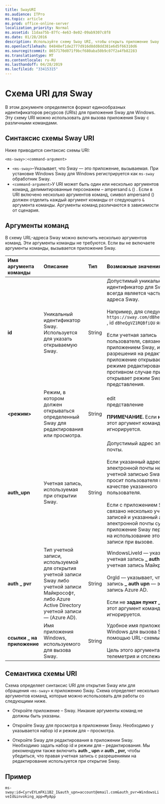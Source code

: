 ```yaml
---
title: SwayURI
ms.audience: ITPro
ms.topic: article
ms.prod: office-online-server
localization_priority: Normal
ms.assetid: 11daa75b-87fc-4e63-8e02-09ab9307c8f8
ms.date: 01/28/2016
description: Используйте схему Sway URI, чтобы открыть приложение Sway и просмотреть или изменить Sway.
ms.openlocfilehash: 04848ef1de2777d916d8dd8dd381e6d5f66310d6
ms.sourcegitcommit: 8657170d071f9bcf680aba50b9c07f2a4fb82283
ms.translationtype: MT
ms.contentlocale: ru-RU
ms.lasthandoff: 04/28/2019
ms.locfileid: "33415315"
---
```

# <a name="sway-uri-scheme"></a>Схема URI для Sway

В этом документе определяется формат единообразных идентификаторов ресурсов (URIs) для приложения Sway для Windows. Эту схему URI можно использовать для вызова приложения Sway с различными командами.

## <a name="sway-uri-scheme-syntax"></a>Синтаксис схемы Sway URI

Ниже приводится синтаксис схемы URI:

`<ms-sway>:<command-argument>`

- `<ms-sway>`&ndash;Указывает, что Sway — это приложение, вызываемая. При установке Windows Sway для Windows регистрируется как `ms-sway` обработник Sway.
- `<command-argument>`У URI может быть один или несколько аргументов команд, делимитированные персонажем &ndash; ampersand `&` () . Если в URI включено несколько аргументов команд, символ ampersand () должен отделить каждый аргумент команды от следующего `&` аргумента команды. Аргументы команд различаются в зависимости от сценария. 

## <a name="command-arguments"></a>Аргументы команд

В схему URL-адреса Sway можно включить несколько аргументов команд. Эти аргументы команды не требуются. Если вы не включаете аргументы команды, вызывается приложение Sway.

|Имя аргумента команды|Описание|Тип|Возможные значения|Обязательный?|
|:-----|:-----|:-----|:-----|:-----|
|**id**|Уникальный идентификатор Sway. Используется для указать открываемую Sway.|String|Допустимый уникальный идентификатор для Sway. ID всегда является частью URL-адреса Sway.<br/><br/>Например, для следующих Sway `https://sway.com/dBheQgVZ1RQBfiQU` , id `dBheQgVZ1RQBfiQU` является .<br/><br/>Если учетная запись пользователя, связанная с приложением Sway, имеет разрешения на редактирование, приложение открывает Sway в режиме редактирования. В противном случае приложение открывает режим Sway в режиме представления.|Нет|
|**<режим>**|Режим, в котором должен открываться определенный Sway для редактирования или просмотра.|String|edit<br/>представление<br/><br/>**ПРИМЕЧАНИЕ.** Если **не указан id,** этот аргумент команды игнорируется.|Нет|
|**auth_upn**|Учетная запись, используемая при открытии Sway.|String|Допустимый адрес электронной почты.<br/><br/>Если указанный адрес электронной почты не связан с учетной записью Sway, Sway просит пользователя войти в качестве указанного пользователя.<br/><br/>Если с приложением Sway связано несколько учетных записей и указанный адрес электронной почты существует, приложение Sway переключается на использование этой учетной записи при вызове.|Нет|
|**auth \_ pvr**|Тип учетной записи, используемой для открытия учетной записи Sway либо учетной записи Майкрософт, либо Azure Active Directory учетной записи &mdash; (Azure AD).|String|WindowsLiveId — указывает, что учетная запись **\_ auth upn** — это учетная запись Майкрософт.<br/><br/>OrgId — указывает, что учетная запись **\_ auth upn** — это учетная запись Azure AD.<br/><br/>Если не **задан пункт \_ auth upn,** этот аргумент команды игнорируется.|Нет|
|**ссылки \_ на приложение**|Имя приложения Windows, используемого для вызова Sway.|String|Удобное имя приложения Windows для вызова Sway с помощью URL-схемы Sway.<br/><br/>Цель этого аргумента команды — телеметрия и отслеживание.|Нет|

## <a name="uri-scheme-semantics"></a>Семантика схемы URI

Схема определяет синтаксис URI для открытия Sway или для обращения `<ms-sway>` к приложению Sway. Схема определяет несколько аргументов команд, которые можно использовать для работы со следующими ниже. 

- Откройте приложение &ndash; Sway. Никакие аргументы команд не должны быть указаны. 

- Откройте Sway для просмотра в приложении Sway. Необходимо у указывается набор id и режим для &ndash; просмотра.   

- Откройте Sway для редактирования в приложении Sway. Необходимо задать набор id и режим для &ndash; редактирования.   Мы рекомендуем также включить **auth \_ upn** и **auth \_ pvr,** чтобы убедиться, что правая учетная запись с разрешениями на редактирование используется при открытие Sway.  

## <a name="example"></a>Пример

`ms-sway:id=CyrvEYLmFKi1B2_I&auth_upn=account@email.com&auth_pvr=WindowsLiveId&invoking_app=MyApp` 


